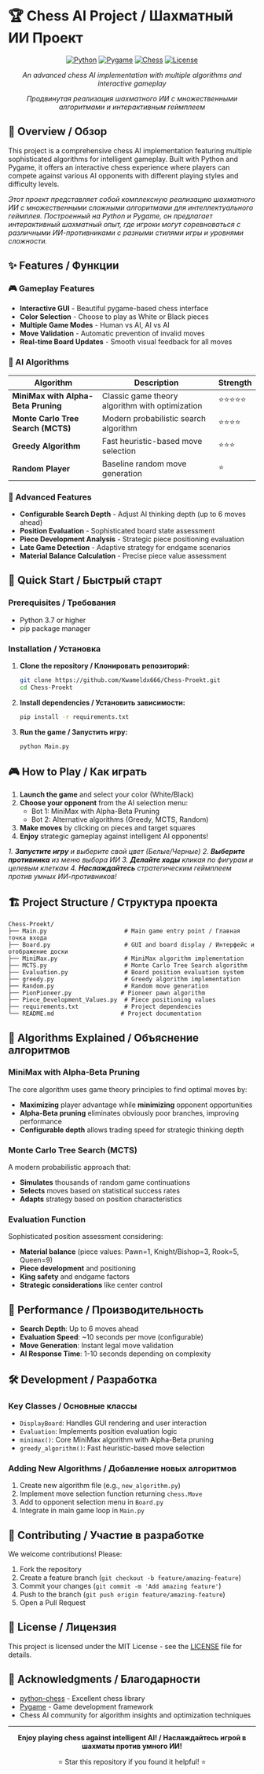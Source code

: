 
# 🏆 Chess AI Project / Шахматный ИИ Проект

<div align="center">

[![Python](https://img.shields.io/badge/python-3.7+-blue.svg)](https://www.python.org/downloads/)
[![Pygame](https://img.shields.io/badge/pygame-2.0+-green.svg)](https://www.pygame.org/)
[![Chess](https://img.shields.io/badge/python--chess-1.999-orange.svg)](https://pypi.org/project/python-chess/)
[![License](https://img.shields.io/badge/license-MIT-blue.svg)](LICENSE)

*An advanced chess AI implementation with multiple algorithms and interactive gameplay*

*Продвинутая реализация шахматного ИИ с множественными алгоритмами и интерактивным геймплеем*

</div>

## 🎯 Overview / Обзор

This project is a comprehensive chess AI implementation featuring multiple sophisticated algorithms for intelligent gameplay. Built with Python and Pygame, it offers an interactive chess experience where players can compete against various AI opponents with different playing styles and difficulty levels.

*Этот проект представляет собой комплексную реализацию шахматного ИИ с множественными сложными алгоритмами для интеллектуального геймплея. Построенный на Python и Pygame, он предлагает интерактивный шахматный опыт, где игроки могут соревноваться с различными ИИ-противниками с разными стилями игры и уровнями сложности.*

## ✨ Features / Функции

### 🎮 Gameplay Features
- **Interactive GUI** - Beautiful pygame-based chess interface
- **Color Selection** - Choose to play as White or Black pieces  
- **Multiple Game Modes** - Human vs AI, AI vs AI
- **Move Validation** - Automatic prevention of invalid moves
- **Real-time Board Updates** - Smooth visual feedback for all moves

### 🤖 AI Algorithms

| Algorithm | Description | Strength |
|-----------|-------------|----------|
| **MiniMax with Alpha-Beta Pruning** | Classic game theory algorithm with optimization | ⭐⭐⭐⭐⭐ |
| **Monte Carlo Tree Search (MCTS)** | Modern probabilistic search algorithm | ⭐⭐⭐⭐ |
| **Greedy Algorithm** | Fast heuristic-based move selection | ⭐⭐⭐ |
| **Random Player** | Baseline random move generation | ⭐ |

### 🧠 Advanced Features
- **Configurable Search Depth** - Adjust AI thinking depth (up to 6 moves ahead)
- **Position Evaluation** - Sophisticated board state assessment
- **Piece Development Analysis** - Strategic piece positioning evaluation
- **Late Game Detection** - Adaptive strategy for endgame scenarios
- **Material Balance Calculation** - Precise piece value assessment

## 🚀 Quick Start / Быстрый старт

### Prerequisites / Требования
- Python 3.7 or higher
- pip package manager

### Installation / Установка

1. **Clone the repository / Клонировать репозиторий:**
   ```bash
   git clone https://github.com/Kwameldx666/Chess-Proekt.git
   cd Chess-Proekt
   ```

2. **Install dependencies / Установить зависимости:**
   ```bash
   pip install -r requirements.txt
   ```

3. **Run the game / Запустить игру:**
   ```bash
   python Main.py
   ```

## 🎮 How to Play / Как играть

1. **Launch the game** and select your color (White/Black)
2. **Choose your opponent** from the AI selection menu:
   - Bot 1: MiniMax with Alpha-Beta Pruning
   - Bot 2: Alternative algorithms (Greedy, MCTS, Random)
3. **Make moves** by clicking on pieces and target squares
4. **Enjoy** strategic gameplay against intelligent AI opponents!

*1. **Запустите игру** и выберите свой цвет (Белые/Черные)*
*2. **Выберите противника** из меню выбора ИИ*
*3. **Делайте ходы** кликая по фигурам и целевым клеткам*
*4. **Наслаждайтесь** стратегическим геймплеем против умных ИИ-противников!*

## 🏗️ Project Structure / Структура проекта

```
Chess-Proekt/
├── Main.py                      # Main game entry point / Главная точка входа
├── Board.py                     # GUI and board display / Интерфейс и отображение доски
├── MiniMax.py                   # MiniMax algorithm implementation
├── MCTS.py                      # Monte Carlo Tree Search algorithm
├── Evaluation.py                # Board position evaluation system
├── greedy.py                    # Greedy algorithm implementation
├── Random.py                    # Random move generation
├── PionPioneer.py              # Pioneer pawn algorithm
├── Piece_Development_Values.py  # Piece positioning values
├── requirements.txt             # Project dependencies
└── README.md                   # Project documentation
```

## 🧮 Algorithms Explained / Объяснение алгоритмов

### MiniMax with Alpha-Beta Pruning
The core algorithm uses game theory principles to find optimal moves by:
- **Maximizing** player advantage while **minimizing** opponent opportunities
- **Alpha-Beta pruning** eliminates obviously poor branches, improving performance
- **Configurable depth** allows trading speed for strategic thinking depth

### Monte Carlo Tree Search (MCTS)
A modern probabilistic approach that:
- **Simulates** thousands of random game continuations
- **Selects** moves based on statistical success rates
- **Adapts** strategy based on position characteristics

### Evaluation Function
Sophisticated position assessment considering:
- **Material balance** (piece values: Pawn=1, Knight/Bishop=3, Rook=5, Queen=9)
- **Piece development** and positioning
- **King safety** and endgame factors
- **Strategic considerations** like center control

## 🎯 Performance / Производительность

- **Search Depth**: Up to 6 moves ahead
- **Evaluation Speed**: ~10 seconds per move (configurable)
- **Move Generation**: Instant legal move validation
- **AI Response Time**: 1-10 seconds depending on complexity

## 🛠️ Development / Разработка

### Key Classes / Основные классы

- `DisplayBoard`: Handles GUI rendering and user interaction
- `Evaluation`: Implements position evaluation logic  
- `minimax()`: Core MiniMax algorithm with Alpha-Beta pruning
- `greedy_algorithm()`: Fast heuristic-based move selection

### Adding New Algorithms / Добавление новых алгоритмов

1. Create new algorithm file (e.g., `new_algorithm.py`)
2. Implement move selection function returning `chess.Move`
3. Add to opponent selection menu in `Board.py`
4. Integrate in main game loop in `Main.py`

## 🤝 Contributing / Участие в разработке

We welcome contributions! Please:
1. Fork the repository
2. Create a feature branch (`git checkout -b feature/amazing-feature`)
3. Commit your changes (`git commit -m 'Add amazing feature'`)
4. Push to the branch (`git push origin feature/amazing-feature`)
5. Open a Pull Request

## 📝 License / Лицензия

This project is licensed under the MIT License - see the [LICENSE](LICENSE) file for details.

## 🙏 Acknowledgments / Благодарности

- [python-chess](https://python-chess.readthedocs.io/) - Excellent chess library
- [Pygame](https://www.pygame.org/) - Game development framework
- Chess AI community for algorithm insights and optimization techniques

---

<div align="center">

**Enjoy playing chess against intelligent AI! / Наслаждайтесь игрой в шахматы против умного ИИ!**

⭐ Star this repository if you found it helpful! ⭐

</div>

